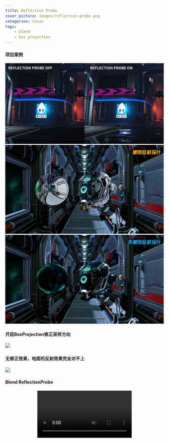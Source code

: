 ```yaml
---
title: Reflection Probe
cover_picture: images/reflection-probe.png
categories: Cocos
tags:
    - blend
    - box projection
---
```

#### 项目案例
![](/works-images/reflection-probe.png)
![](/works-images/use-probe.jpg)
![](/works-images/use-skybox.jpg)
#### 开启BoxProjection修正采样方向
![](/works-images/box-p1.png)
#### 无修正效果，地面的反射效果完全对不上
![](/works-images/box-p2.png)
#### Blend ReflectionProbe
<video src="https://xb-resource.oss-cn-shanghai.aliyuncs.com/probe-blend.mp4" controls="controls" style="max-width: 100%; display: block; margin-left: auto; margin-right: auto;">
</video>
